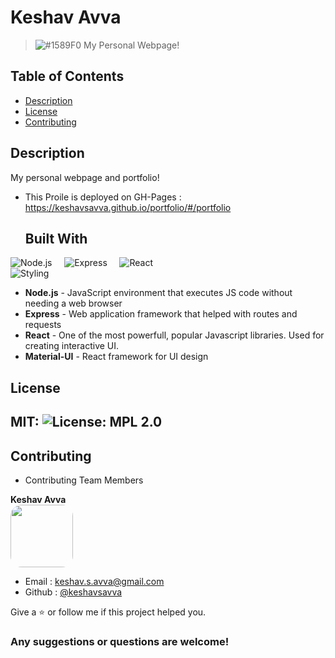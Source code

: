 # Keshav Avva

> ![#1589F0](https://placehold.it/15/1589F0/000000?text=+) My Personal Webpage!


## Table of Contents

* [Description](#description)
* [License](#license)
* [Contributing](#contributing)

## Description

My personal webpage and portfolio!

 * This Proile is deployed on GH-Pages : https://keshavsavva.github.io/portfolio/#/portfolio

   ## Built With  
 ![Node.js](https://img.shields.io/badge/Built_with-Node.js-purple) &nbsp;&nbsp;&nbsp; 
 ![Express](https://img.shields.io/badge/Server_Framework-Express-green) 
 &nbsp;&nbsp;&nbsp;
 ![React](https://img.shields.io/badge/UI-React_&_MaterialUI-purple) 	 
 ![Styling](https://img.shields.io/badge/Styling-CSS_&_SAS-yellow) 	

* **Node.js** -  JavaScript environment that executes JS code without needing a web browser
* **Express** - Web application framework that helped with routes and requests
* **React** - One of the most powerfull, popular Javascript libraries. Used for creating interactive UI.
* **Material-UI** - React framework for UI design

## License 
MIT: ![License: MPL 2.0](https://img.shields.io/badge/License-MPL%202.0-brightgreen.svg)
---


## Contributing

* Contributing Team Members


**Keshav Avva**   
<img src= "https://avatars1.githubusercontent.com/u/58408384?v=4" style="border-radius: 18px" width="100px" style = "border: 2px solid green" />     
- Email : [keshav.s.avva@gmail.com](keshavsavva)
- Github : [@keshavsavva](https://github.com/keshavsavva)



Give a :star: or follow me if this project helped you.
### Any suggestions or questions are welcome!